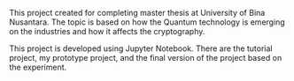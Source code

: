 This project created for completing master thesis at University of Bina Nusantara.
The topic is based on how the Quantum technology is emerging on the industries and how it affects the cryptography.

This project is developed using Jupyter Notebook.
There are the tutorial project, my prototype project, and the final version of the project based on the experiment.

